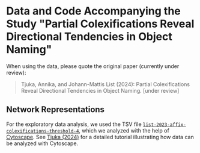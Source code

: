 # Data and Code Accompanying the Study "Partial Colexifications Reveal Directional Tendencies in Object Naming"

When using the data, please quote the original paper (currently under review):

> Tjuka, Annika, and Johann-Mattis List (2024): Partial Colexifications Reveal Directional Tendencies in Object Naming. [under review]

## Network Representations

For the exploratory data analysis, we used the TSV file [`list-2023-affix-colexifications-threshold-4`](graphs/list-2023-affix-colexifications-threshold-4.tsv), which we analyzed with the help of [Cytoscape](https://cytoscape.org). See [Tjuka (2024)](https://doi.org/10.15475/calcip.2024.1.2) for a detailed tutorial illustrating how data can be analyzed with Cytoscape.
